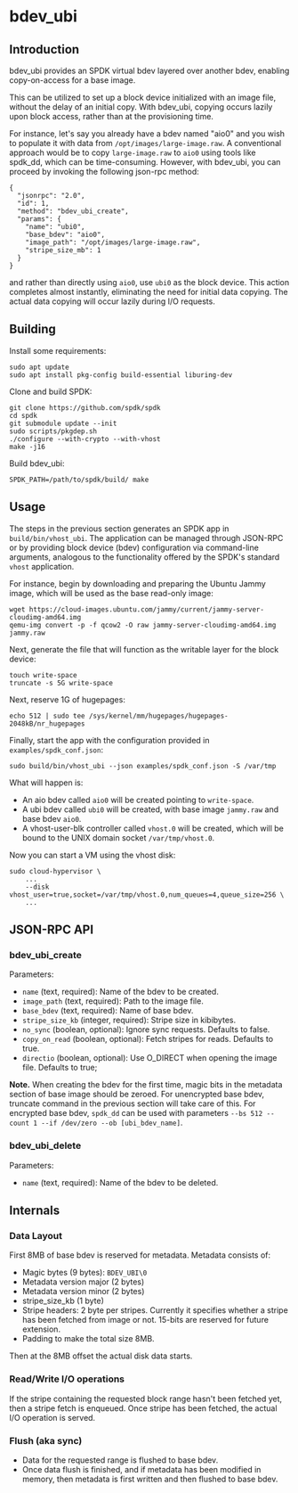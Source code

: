 # bdev_ubi

## Introduction

bdev_ubi provides an SPDK virtual bdev layered over another bdev, enabling
copy-on-access for a base image.

This can be utilized to set up a block device initialized with an image file,
without the delay of an initial copy. With bdev_ubi, copying occurs lazily upon
block access, rather than at the provisioning time.

For instance, let's say you already have a bdev named "aio0" and you wish to
populate it with data from `/opt/images/large-image.raw`. A conventional
approach would be to copy `large-image.raw` to `aio0` using tools like spdk_dd,
which can be time-consuming. However, with bdev_ubi, you can proceed by invoking
the following json-rpc method:

```
{
  "jsonrpc": "2.0",
  "id": 1,
  "method": "bdev_ubi_create",
  "params": {
    "name": "ubi0",
    "base_bdev": "aio0",
    "image_path": "/opt/images/large-image.raw",
    "stripe_size_mb": 1
  }
}
```

and rather than directly using `aio0`, use `ubi0` as the block device. This
action completes almost instantly, eliminating the need for initial data
copying. The actual data copying will occur lazily during I/O requests.

## Building

Install some requirements:

```
sudo apt update
sudo apt install pkg-config build-essential liburing-dev
```

Clone and build SPDK:

```
git clone https://github.com/spdk/spdk
cd spdk
git submodule update --init
sudo scripts/pkgdep.sh
./configure --with-crypto --with-vhost
make -j16
```

Build bdev_ubi:

```
SPDK_PATH=/path/to/spdk/build/ make
```

## Usage

The steps in the previous section generates an SPDK app in
`build/bin/vhost_ubi`. The application can be managed through JSON-RPC or by
providing block device (bdev) configuration via command-line arguments,
analogous to the functionality offered by the SPDK's standard `vhost`
application.

For instance, begin by downloading and preparing the Ubuntu Jammy image, which
will be used as the base read-only image:

```
wget https://cloud-images.ubuntu.com/jammy/current/jammy-server-cloudimg-amd64.img
qemu-img convert -p -f qcow2 -O raw jammy-server-cloudimg-amd64.img jammy.raw
```

Next, generate the file that will function as the writable layer for the block
device:

```
touch write-space
truncate -s 5G write-space
```

Next, reserve 1G of hugepages:

```
echo 512 | sudo tee /sys/kernel/mm/hugepages/hugepages-2048kB/nr_hugepages
```

Finally, start the app with the configuration provided in
`examples/spdk_conf.json`:

```
sudo build/bin/vhost_ubi --json examples/spdk_conf.json -S /var/tmp
```

What will happen is:
* An aio bdev called `aio0` will be created pointing to `write-space`.
* A ubi bdev called `ubi0` will be created, with base image `jammy.raw` and base
  bdev `aio0`.
* A vhost-user-blk controller called `vhost.0` will be created, which will be
  bound to the UNIX domain socket `/var/tmp/vhost.0`.

Now you can start a VM using the vhost disk:

```
sudo cloud-hypervisor \
    ...
    --disk vhost_user=true,socket=/var/tmp/vhost.0,num_queues=4,queue_size=256 \
    ...
```

## JSON-RPC API

### bdev_ubi_create

Parameters:
* `name` (text, required): Name of the bdev to be created.
* `image_path` (text, required): Path to the image file.
* `base_bdev` (text, required): Name of base bdev.
* `stripe_size_kb` (integer, required): Stripe size in kibibytes.
* `no_sync` (boolean, optional): Ignore sync requests. Defaults to false.
* `copy_on_read` (boolean, optional): Fetch stripes for reads. Defaults to true.
* `directio` (boolean, optional): Use O_DIRECT when opening the image file.
  Defaults to true;

**Note.** When creating the bdev for the first time, magic bits in the metadata
section of base image should be zeroed. For unencrypted base bdev, truncate
command in the previous section will take care of this. For encrypted base bdev,
`spdk_dd` can be used with parameters `--bs 512 --count 1 --if /dev/zero --ob
[ubi_bdev_name]`.

### bdev_ubi_delete

Parameters:
* `name` (text, required): Name of the bdev to be deleted.

## Internals

### Data Layout

First 8MB of base bdev is reserved for metadata. Metadata consists of:
* Magic bytes (9 bytes): `BDEV_UBI\0`
* Metadata version major (2 bytes)
* Metadata version minor (2 bytes)
* stripe_size_kb (1 byte)
* Stripe headers: 2 byte per stripes. Currently it specifies whether a stripe
  has been fetched from image or not. 15-bits are reserved for future extension.
* Padding to make the total size 8MB.

Then at the 8MB offset the actual disk data starts.

### Read/Write I/O operations

If the stripe containing the requested block range hasn't been fetched yet, then
a stripe fetch is enqueued. Once stripe has been fetched, the actual I/O
operation is served.

### Flush (aka sync)

* Data for the requested range is flushed to base bdev.
* Once data flush is finished, and if metadata has been modified in memory, then
  metadata is first written and then flushed to base bdev.
